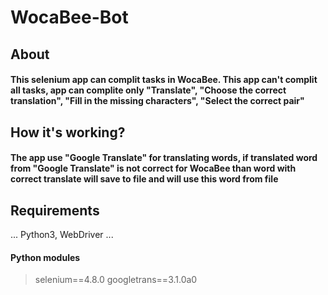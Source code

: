 # WocaBee-Bot

## About
#### This selenium app can complit tasks in WocaBee. This app can't complit all tasks, app can complite only "Translate", "Choose the correct translation", "Fill in the missing characters", "Select the correct pair"

## How it's working?
#### The app use "Google Translate" for translating words, if translated word from "Google Translate" is not correct for WocaBee than word with correct translate will save to file and will use this word from file

## Requirements
...
Python3, WebDriver
...
#### Python modules
> selenium==4.8.0 googletrans==3.1.0a0 
